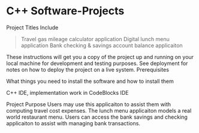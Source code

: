 ﻿# C++ Software-Projects
 
 
Project Titles Include

>Travel gas mileage calculator application
>Digital lunch menu application
>Bank checking & savings account balance applicaiton 


These instructions will get you a copy of the project up and running on your local machine for development and testing purposes. See deployment for notes on how to deploy the project on a live system.
Prerequisites

What things you need to install the software and how to install them

C++ IDE, implementation work in CodeBlocks IDE

Project Purpose
Users may use this applicaiton to assist them with computing travel cost expenses. 
The lunch menu applicaiton models a real world restaurant menu.
Users can access the bank savings and checking applicaiton to assist with managing bank transactions.







